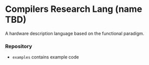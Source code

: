 # Compilers Research Lang (name TBD)
A hardware description language based on the functional paradigm.

### Repository
* `examples` contains example code
